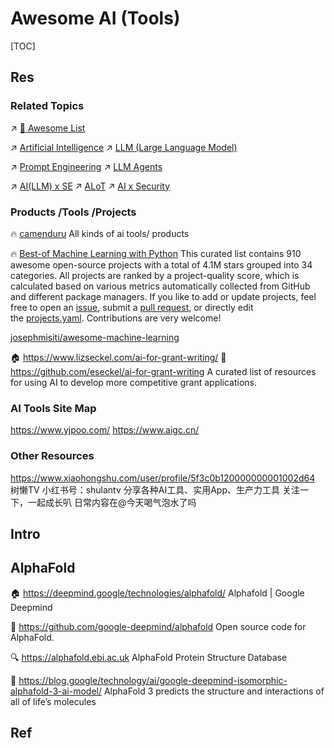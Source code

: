 # Awesome AI (Tools)

[TOC]



## Res
### Related Topics
↗ [🤯 Awesome List](../../../../🗺%20CS%20Overview/🤯%20Awesome%20List.md)

↗ [Artificial Intelligence](../../../🧠%20Computing%20Methodologies/👽%20Artificial%20Intelligence/Artificial%20Intelligence.md)
↗ [LLM (Large Language Model)](../../../🧠%20Computing%20Methodologies/👽%20Artificial%20Intelligence/Natural%20Language%20Processing%20(NLP)/🦑%20LLM%20(Large%20Language%20Model)/LLM%20(Large%20Language%20Model).md)

↗ [Prompt Engineering](../../../🧠%20Computing%20Methodologies/👽%20Artificial%20Intelligence/Natural%20Language%20Processing%20(NLP)/🦑%20LLM%20(Large%20Language%20Model)/LLM%20Training,%20Utilization,%20and%20Evaluation/Prompt%20Engineering/Prompt%20Engineering.md)
↗ [LLM Agents](../../../🧠%20Computing%20Methodologies/👽%20Artificial%20Intelligence/Natural%20Language%20Processing%20(NLP)/🦑%20LLM%20(Large%20Language%20Model)/🚮%20LLM%20Applications%20&%20LLM-Driven%20Automation/🫣%20LLM%20Agents/LLM%20Agents.md)

↗ [AI(LLM) x SE](../../../../Software%20Engineering/🤖%20AI(LLM)%20x%20SE/AI(LLM)%20x%20SE.md)
↗ [ALoT](../../../../Computer%20Engineering,%20Embedded%20&%20IoT/🎭%20IoT%20Scenaries/ALoT.md)
↗ [AI x Security](../../../../CyberSecurity/🤖%20AI%20x%20Security/AI%20x%20Security.md)


### Products /Tools /Projects
🔥 [camenduru](https://github.com/camenduru)
All kinds of ai tools/ products

🔥 [Best-of Machine Learning with Python](https://github.com/ml-tooling/best-of-ml-python)
This curated list contains 910 awesome open-source projects with a total of 4.1M stars grouped into 34 categories. All projects are ranked by a project-quality score, which is calculated based on various metrics automatically collected from GitHub and different package managers. If you like to add or update projects, feel free to open an [issue](https://github.com/ml-tooling/best-of-ml-python/issues/new/choose), submit a [pull request](https://github.com/ml-tooling/best-of-ml-python/pulls), or directly edit the [projects.yaml](https://github.com/ml-tooling/best-of-ml-python/edit/main/projects.yaml). Contributions are very welcome!

[josephmisiti/awesome-machine-learning](https://github.com/josephmisiti/awesome-machine-learning) 

🏠 https://www.lizseckel.com/ai-for-grant-writing/
🚧 https://github.com/eseckel/ai-for-grant-writing
A curated list of resources for using AI to develop more competitive grant applications.


### AI Tools Site Map
https://www.yjpoo.com/
https://www.aigc.cn/


### Other Resources
https://www.xiaohongshu.com/user/profile/5f3c0b120000000001002d64
树懒TV
小红书号：shulantv
分享各种AI工具、实用App、生产力工具 关注一下，一起成长叭 日常内容在@今天喝气泡水了吗



## Intro



## AlphaFold
🏠 https://deepmind.google/technologies/alphafold/
Alphafold | Google Deepmind

🚧 https://github.com/google-deepmind/alphafold
Open source code for AlphaFold.

🔍 https://alphafold.ebi.ac.uk
AlphaFold Protein Structure Database

📄 https://blog.google/technology/ai/google-deepmind-isomorphic-alphafold-3-ai-model/
AlphaFold 3 predicts the structure and interactions of all of life’s molecules



## Ref
